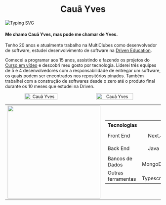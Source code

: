 <h1 align="center">Cauã Yves</h1>

[![Typing SVG](https://readme-typing-svg.herokuapp.com/?color=4169E1&size=35&center=true&vCenter=true&width=1000&lines=HELLO,+My+name+is+Cauã+Yves;I'm+20+years+old;I'm+from+Brazil;Be+Welcome!+:%29)](https://git.io/typing-svg) 

<div>
   <h4>Me chamo Cauã Yves, mas pode me chamar de Yves.</h4>
   <p>Tenho 20 anos e atualmente trabalho na MultiClubes como desenvolvedor de software, estudei desenvolvimento de software na <a href="https://www.driven.com.br" target="rel">Driven Education</a>.</p>
   <p>Comecei a programar aos 15 anos, assistindo e fazendo os projetos do <a href="https://www.cursoemvideo.com/">Curso em vídeo</a> e descobri meu gosto por tecnologia. Liderei três equipes de 5 e 4 desenvolvedores com a responsabilidade de entregar um software, os quais podem ser encontrados nos repositórios pinados. Também trabalhei com a construção de softwares desde o zero até o produto final durante os 10 meses que estudei na Driven.</p>
</div>

<div align="center">
   <div style="display: flex; align-items: center;">
      <img height="auto" width="46%" src="https://github-readme-stats.vercel.app/api?username=CauaYves&show_icons=true&theme=algolia&include_all_commits=true&count_private=true" alt="Cauã Yves"/>  
      
   <img height="auto" width="48.7%" src="https://github-readme-streak-stats.herokuapp.com/?user=CauaYves&theme=algolia" alt="Cauã Yves" />
   </div>
</div>

<div align="center">
<table>
    <tr>
        <td>
            <img width="300" src="https://github-readme-stats.vercel.app/api/top-langs/?username=CauaYves&layout=pie&theme=algolia" />
        </td>
        <td>
             <table>
          <tr>
            <th>Tecnologias</th>
          </tr>
          <tr>
            <td>Front End</td>
            <td><img src="https://cdn.jsdelivr.net/gh/devicons/devicon@latest/icons/nextjs/nextjs-original.svg" height="15px"/> Next.Js</td>
            <td><img src="https://cdn.jsdelivr.net/gh/devicons/devicon/icons/css3/css3-original.svg" height="15px" /> CSS3</td>
            <td><img src="https://cdn.jsdelivr.net/gh/devicons/devicon/icons/react/react-original.svg" height="15px" /> React</td>
            <td><img src="https://cdn.jsdelivr.net/gh/devicons/devicon/icons/html5/html5-original.svg" height="15px" /> HTML</td>
            <td><img src="https://cdn.jsdelivr.net/gh/devicons/devicon/icons/javascript/javascript-original.svg" height="15px" /> Javascript</td>
          </tr>
          <tr>
            <td>Back End</td>
            <td><img src="https://cdn.jsdelivr.net/gh/devicons/devicon@latest/icons/java/java-original.svg" height="15px"/> Java</td>
            <td><img src="https://cdn.jsdelivr.net/gh/devicons/devicon/icons/express/express-original.svg" height="15px" /> Express</td>
            <td><img src="https://cdn.jsdelivr.net/gh/devicons/devicon@latest/icons/nestjs/nestjs-original.svg" height="15px"/> Nest.js</td>
            <td><img src="https://cdn.jsdelivr.net/gh/devicons/devicon/icons/jest/jest-plain.svg" height="15px" /> Jest</td>
            <td><img src="https://cdn.jsdelivr.net/gh/devicons/devicon/icons/nodejs/nodejs-original.svg" height="15px" /> NodeJs</td>
          </tr>
          <tr>
            <td>Bancos de<br> Dados</td>
            <td><img src="https://cdn.jsdelivr.net/gh/devicons/devicon/icons/mongodb/mongodb-original.svg" height="15px"/> MongoDB</td>
            <td><img src="https://cdn.jsdelivr.net/gh/devicons/devicon/icons/postgresql/postgresql-original.svg" height="15px"/> PostgreSQL</td>
            <td><img src="https://cdn.jsdelivr.net/gh/devicons/devicon/icons/redis/redis-original.svg" height="15px" /> Redis</td>
          </tr>
          <tr>
            <td>Outras <br>ferramentas</td>
            <td><img src="https://cdn.jsdelivr.net/gh/devicons/devicon/icons/typescript/typescript-original.svg" height="15px" /> Typescript</td>
            <td><img src="https://github.com/CauaYves/CauaYves/assets/108950428/6737ce11-303c-4a09-965b-789f3695b136" height="15px"/> Prisma</td>
          </tr>
</table>
   
</div>
